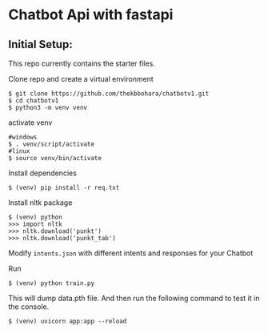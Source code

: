 # Chatbot Api with fastapi

## Initial Setup:
This repo currently contains the starter files.

Clone repo and create a virtual environment
```
$ git clone https://github.com/thekbbohara/chatbotv1.git
$ cd chatbotv1
$ python3 -m venv venv
```
activate venv
```
#windows
$ . venv/script/activate
#linux
$ source venv/bin/activate 
```

Install dependencies
```
$ (venv) pip install -r req.txt
```
Install nltk package
```
$ (venv) python
>>> import nltk
>>> nltk.download('punkt')
>>> nltk.download('punkt_tab')
```
Modify `intents.json` with different intents and responses for your Chatbot

Run
```
$ (venv) python train.py
```
This will dump data.pth file. And then run
the following command to test it in the console.
```
$ (venv) uvicorn app:app --reload

```

